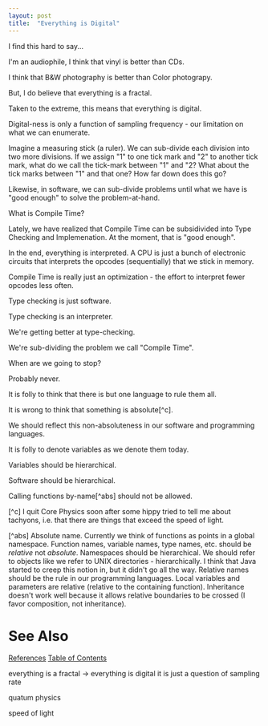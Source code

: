 ```yaml
---
layout: post
title:  "Everything is Digital"
---
```


I find this hard to say...

I'm an audiophile, I think that vinyl is better than CDs.

I think that B&W photography is better than Color photograpy.

But, I do believe that everything is a fractal.

Taken to the extreme, this means that everything is digital.

Digital-ness is only a function of sampling frequency - our limitation on what we can enumerate.

Imagine a measuring stick (a ruler).  We can sub-divide each division into two more divisions. If we assign "1" to one tick mark and "2" to another tick mark, what do we call the tick-mark between "1" and "2? What about the tick marks between "1" and that one?  How far down does this go?

Likewise, in software, we can sub-divide problems until what we have is "good enough" to solve the problem-at-hand. 

What is Compile Time?

Lately, we have realized that Compile Time can be subsidivided into Type Checking and Implemenation. At the moment, that is "good enough".

In the end, everything is interpreted.  A CPU is just a bunch of electronic circuits that interprets the opcodes (sequentially) that we stick in memory.

Compile Time is really just an optimization - the effort to interpret fewer opcodes less often.  

Type checking is just software. 

Type checking is an interpreter.

We're getting better at type-checking. 

We're sub-dividing the problem we call "Compile Time".

When are we going to stop?

Probably never.

It is folly to think that there is but one language to rule them all.

It is wrong to think that something is absolute[^c].

We should reflect this non-absoluteness in our software and programming languages.

It is folly to denote variables as we denote them today.

Variables should be hierarchical.

Software should be hierarchical.

Calling functions by-name[^abs] should not be allowed.

[^c] I quit Core Physics soon after some hippy tried to tell me about tachyons, i.e. that there are things that exceed the speed of light.

[^abs] Absolute name.  Currently we think of functions as points in a global namespace. Function names, variable names, type names, etc. should be _relative_ not _absolute_.  Namespaces should be hierarchical. We should refer to objects like we refer to UNIX directories - hierarchically.  I think that Java started to creep this notion in, but it didn't go all the way.  Relative names should be the rule in our programming languages.  Local variables and parameters are relative (relative to the containing function). Inheritance doesn't work well because it allows relative boundaries to be crossed (I favor composition, not inheritance).

# See Also

[References](https://guitarvydas.github.io/2021/01/14/References.html)
[Table of Contents](https://guitarvydas.github.io/2021/05/14/Table-Of-Contents.html)

<script src="https://utteranc.es/client.js" 
        repo="guitarvydas/guitarvydas.github.io" 
        issue-term="pathname" 
        theme="github-light" 
        crossorigin="anonymous" 
        async> 
</script> 
everything is a fractal -> everything is digital
it is just a question of sampling rate

quatum physics

speed of light
